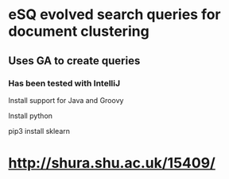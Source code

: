 # eSQ evolved search queries for document clustering
## Uses GA to create queries
### Has been tested with IntelliJ
Install support for Java and Groovy

Install python

pip3 install sklearn

# http://shura.shu.ac.uk/15409/
